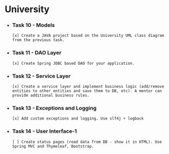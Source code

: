 # University
- ### Task 10 - Models
      [x] Create a JAVA project based on the University UML class diagram from the previous task.
- ### Task 11 - DAO Layer
      [x] Create Spring JDBC based DAO for your application.
- ### Task 12 - Service Layer
      [x] Create a service layer and implement business logic (add/remove entities to other entities and save them to DB, etc). A mentor can provide additional business rules.
- ### Task 13 - Exceptions and Logging
      [x] Add custom exceptions and logging. Use slf4j + logback
- ### Task 14 - User Interface-1
      [ ] Create status pages (read data from DB - show it in HTML). Use Spring MVC and Thymeleaf, Bootstrap. 